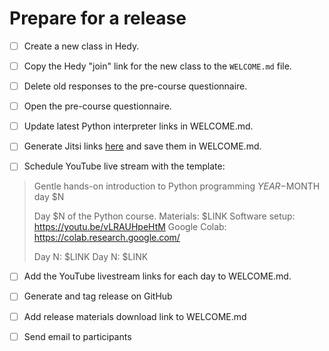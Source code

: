 # Prepare for a release

- [ ] Create a new class in Hedy.

- [ ] Copy the Hedy "join" link for the new class to the `WELCOME.md` file.

- [ ] Delete old responses to the pre-course questionnaire.

- [ ] Open the pre-course questionnaire.

- [ ] Update latest Python interpreter links in WELCOME.md.

- [ ] Generate Jitsi links [here](https://moderated.jitsi.net/) and save them in WELCOME.md.

- [ ] Schedule YouTube live stream with the template:

> Gentle hands-on introduction to Python programming $YEAR-$MONTH day $N
>
> Day $N of the Python course.
> Materials: $LINK
> Software setup: https://youtu.be/vLRAUHpeHtM
> Google Colab: https://colab.research.google.com/
>
> Day N: $LINK
> Day N: $LINK

- [ ] Add the YouTube livestream links for each day to WELCOME.md.

- [ ] Generate and tag release on GitHub

- [ ] Add release materials download link to WELCOME.md

- [ ] Send email to participants
